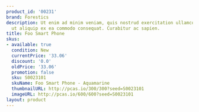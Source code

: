 ```yaml
---
product_id: '00231'
brand: Forestics
description: Ut enim ad minim veniam, quis nostrud exercitation ullamco laboris nisi
  ut aliquip ex ea commodo consequat. Curabitur ac sapien.
title: Foo Smart Phone
skus:
- available: true
  condition: New
  currentPrice: '33.06'
  discount: '0.0'
  oldPrice: '33.06'
  promotion: false
  sku: S0023101
  skuName: Foo Smart Phone - Aquamarine
  thumbnailURL: http://pcas.io/300/300?seed=S0023101
  imageURL: http://pcas.io/600/600?seed=S0023101
layout: product
---
```


